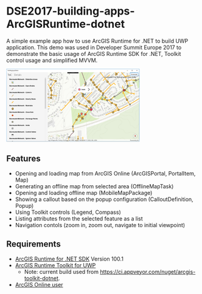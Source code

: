 # DSE2017-building-apps-ArcGISRuntime-dotnet
A simple example app how to use ArcGIS Runtime for .NET to build UWP application. This demo was used in Developer Summit Europe 2017 to demonstrate the basic usage of ArcGIS Runtime SDK for .NET, Toolkit control usage and simplified MVVM.

<img src="GeneralUI.PNG" width="350"/>

## Features
- Opening and loading map from ArcGIS Online (ArcGISPortal, PortalItem, Map)
- Generating an offline map from selected area (OfflineMapTask)
- Opening and loading offline map (MobileMapPackage)
- Showing a callout based on the popup configuration (CalloutDefinition, Popup)
- Using Toolkit controls (Legend, Compass)
- Listing attributes from the selected feature as a list
- Navigation contols (zoom in, zoom out, navigate to initial viewpoint)

## Requirements

- [ArcGIS Runtime for .NET SDK](https://developers.arcgis.com/net/) Version 100.1
- [ArcGIS Runtime Toolkit for UWP](https://github.com/Esri/arcgis-toolkit-dotnet)
  - Note: current build used from https://ci.appveyor.com/nuget/arcgis-toolkit-dotnet.
- [ArcGIS Online user](https://developers.arcgis.com/sign-up)




